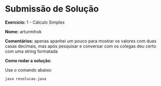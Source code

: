 # Submissão de Solução

**Exercicio:** 1 - Cálculo Simples

**Nome:** arturmihok

**Comentários:** apenas apanhei um pouco para mostrar os valores com duas casas decimais, mas após pesquisar
e conversar com os colegas deu certo com uma string formatada

**Como rodar a solução**: 

Use o comando abaixo: 
```bash
java resolucao.java
```